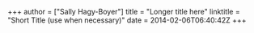 +++
author = ["Sally Hagy-Boyer"]
title = "Longer title here"
linktitle = "Short Title (use when necessary)"
date = 2014-02-06T06:40:42Z
+++
